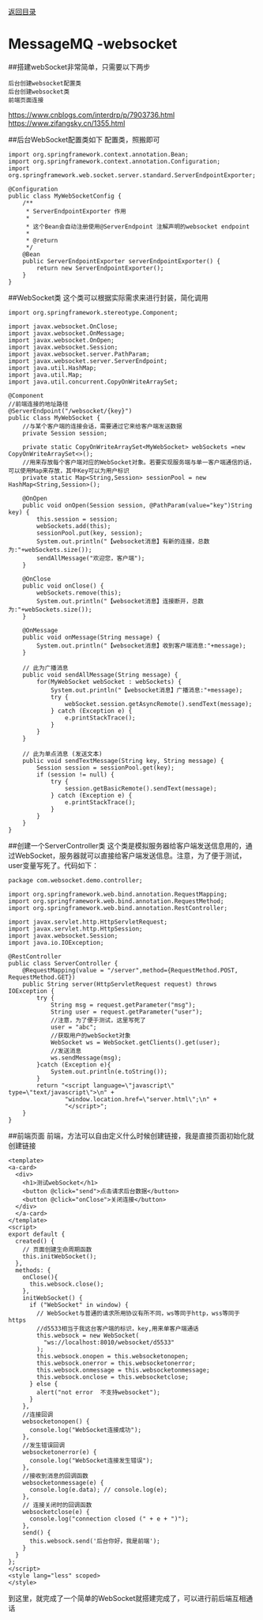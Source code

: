 <p>
    <a href="#" onclick="refreshContent('messagemq')">返回目录</a>
</p>

# MessageMQ -websocket


##搭建webSocket非常简单，只需要以下两步

    后台创建websocket配置类
    后台创建websocket类
    前端页面连接

https://www.cnblogs.com/interdrp/p/7903736.html
https://www.zifangsky.cn/1355.html


##后台WebSocket配置类如下
    配置类，照搬即可

    import org.springframework.context.annotation.Bean;
    import org.springframework.context.annotation.Configuration;
    import org.springframework.web.socket.server.standard.ServerEndpointExporter;

    @Configuration
    public class MyWebSocketConfig {
        /**
         * ServerEndpointExporter 作用
         *
         * 这个Bean会自动注册使用@ServerEndpoint 注解声明的websocket endpoint
         *
         * @return
         */
        @Bean
        public ServerEndpointExporter serverEndpointExporter() {
            return new ServerEndpointExporter();
        }
    }


##WebSocket类
    这个类可以根据实际需求来进行封装，简化调用

    import org.springframework.stereotype.Component;

    import javax.websocket.OnClose;
    import javax.websocket.OnMessage;
    import javax.websocket.OnOpen;
    import javax.websocket.Session;
    import javax.websocket.server.PathParam;
    import javax.websocket.server.ServerEndpoint;
    import java.util.HashMap;
    import java.util.Map;
    import java.util.concurrent.CopyOnWriteArraySet;

    @Component
    //前端连接的地址路径
    @ServerEndpoint("/websocket/{key}")
    public class MyWebSocket {
        //与某个客户端的连接会话，需要通过它来给客户端发送数据
        private Session session;

        private static CopyOnWriteArraySet<MyWebSocket> webSockets =new CopyOnWriteArraySet<>();
        //用来存放每个客户端对应的WebSocket对象。若要实现服务端与单一客户端通信的话，可以使用Map来存放，其中Key可以为用户标识
        private static Map<String,Session> sessionPool = new HashMap<String,Session>();

        @OnOpen
        public void onOpen(Session session, @PathParam(value="key")String key) {
            this.session = session;
            webSockets.add(this);
            sessionPool.put(key, session);
            System.out.println("【websocket消息】有新的连接，总数为:"+webSockets.size());
            sendAllMessage("欢迎您，客户端");
        }

        @OnClose
        public void onClose() {
            webSockets.remove(this);
            System.out.println("【websocket消息】连接断开，总数为:"+webSockets.size());
        }

        @OnMessage
        public void onMessage(String message) {
            System.out.println("【websocket消息】收到客户端消息:"+message);
        }

        // 此为广播消息
        public void sendAllMessage(String message) {
            for(MyWebSocket webSocket : webSockets) {
                System.out.println("【websocket消息】广播消息:"+message);
                try {
                    webSocket.session.getAsyncRemote().sendText(message);
                } catch (Exception e) {
                    e.printStackTrace();
                }
            }
        }

        // 此为单点消息 (发送文本)
        public void sendTextMessage(String key, String message) {
            Session session = sessionPool.get(key);
            if (session != null) {
                try {
                    session.getBasicRemote().sendText(message);
                } catch (Exception e) {
                    e.printStackTrace();
                }
            }
        }
    }



##创建一个ServerController类
    这个类是模拟服务器给客户端发送信息用的，通过WebSocket，服务器就可以直接给客户端发送信息。注意，为了便于测试，user变量写死了。代码如下：

    package com.websocket.demo.controller;
     
    import org.springframework.web.bind.annotation.RequestMapping;
    import org.springframework.web.bind.annotation.RequestMethod;
    import org.springframework.web.bind.annotation.RestController;
     
    import javax.servlet.http.HttpServletRequest;
    import javax.servlet.http.HttpSession;
    import javax.websocket.Session;
    import java.io.IOException;
     
    @RestController
    public class ServerController {
        @RequestMapping(value = "/server",method={RequestMethod.POST, RequestMethod.GET})
        public String server(HttpServletRequest request) throws IOException {
            try {
                String msg = request.getParameter("msg");
                String user = request.getParameter("user");
                //注意，为了便于测试，这里写死了
                user = "abc";
                //获取用户的webSocket对象
                WebSocket ws = WebSocket.getClients().get(user);
                //发送消息
                ws.sendMessage(msg);
            }catch (Exception e){
                System.out.println(e.toString());
            }
            return "<script language=\"javascript\" type=\"text/javascript\">\n" +
                    "window.location.href=\"server.html\";\n" +
                    "</script>";
        }
    }



##前端页面
    前端，方法可以自由定义什么时候创建链接，我是直接页面初始化就创建链接

    <template>
    <a-card>
      <div>
        <h1>测试webSocket</h1>
        <button @click="send">点击请求后台数据</button>
        <button @click="onClose">关闭连接</button>
      </div>
      </a-card>
    </template>
    <script>
    export default {
      created() {
        // 页面创建生命周期函数
        this.initWebSocket();
      },
      methods: {
        onClose(){
          this.websock.close();
        },
        initWebSocket() {
          if ("WebSocket" in window) {
            // WebSocket与普通的请求所用协议有所不同，ws等同于http，wss等同于https
            //d5533相当于我这台客户端的标识，key,用来单客户端通话
            this.websock = new WebSocket(
              "ws://localhost:8010/websocket/d5533"
            );
            this.websock.onopen = this.websocketonopen;
            this.websock.onerror = this.websocketonerror;
            this.websock.onmessage = this.websocketonmessage;
            this.websock.onclose = this.websocketclose;
          } else {
            alert("not error  不支持websocket");
          }
        },
        //连接回调
        websocketonopen() {
          console.log("WebSocket连接成功");
        },
        //发生错误回调
        websocketonerror(e) {
          console.log("WebSocket连接发生错误");
        },
        //接收到消息的回调函数
        websocketonmessage(e) {
          console.log(e.data); // console.log(e);
        },
        // 连接关闭时的回调函数
        websocketclose(e) {
          console.log("connection closed (" + e + ")");
        },
        send() {
          this.websock.send('后台你好，我是前端');
        }
      }
    };
    </script>
    <style lang="less" scoped>
    </style>

到这里，就完成了一个简单的WebSocket就搭建完成了，可以进行前后端互相通话
